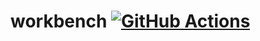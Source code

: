 # workbench [![GitHub Actions](https://github.com/aymericbeaumet/workbench/actions/workflows/ci.yml/badge.svg)](https://github.com/aymericbeaumet/workbench/actions/workflows/ci.yml)
